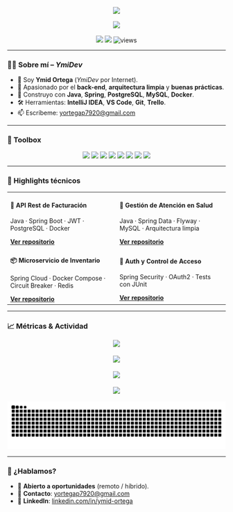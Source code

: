 <!-- Profile Banner (opcional: sube una imagen a tu repo y reemplaza la ruta) -->
<p align="center">
  <img src="https://capsule-render.vercel.app/api?type=wave&height=220&color=0:0f172a,100:22c55e&text=YmidDev&fontColor=ffffff&fontAlign=50&fontAlignY=40" />
</p>

<!-- Typing Intro -->
<p align="center">
  <a href="https://git.io/typing-svg">
    <img src="https://readme-typing-svg.herokuapp.com?size=22&duration=2800&pause=700&center=true&vCenter=true&width=750&lines=Back-end+Developer+enamorado+de+Java+y+Spring;Clean+Code%2C+Arquitectura+limpia+y+APIs+sólidas;Buscando+mi+primera+oportunidad+para+crecer+y+aportar" />
  </a>
</p>

<!-- Badges -->
<p align="center">
  <a href="mailto:yortegap7920@gmail.com"><img src="https://img.shields.io/badge/Email-yortegap7920%40gmail.com-0ea5e9?style=for-the-badge&logo=gmail&logoColor=white"/></a>
  <a href="https://www.linkedin.com/in/ymid-ortega" target="_blank"><img src="https://img.shields.io/badge/LinkedIn-Ymid%20Ortega-0a66c2?style=for-the-badge&logo=linkedin&logoColor=white"/></a>
  <img src="https://komarev.com/ghpvc/?username=YmidOrtega&style=for-the-badge&color=10b981" alt="views"/>
</p>

---

### 🧑‍💻 Sobre mí – *YmiDev*
- 👋 Soy **Ymid Ortega** (*YmiDev* por Internet).
- 🧠 Apasionado por el **back-end**, **arquitectura limpia** y **buenas prácticas**.
- 🌱 Construyo con **Java**, **Spring**, **PostgreSQL**, **MySQL**, **Docker**.
- 🛠️ Herramientas: **IntelliJ IDEA**, **VS Code**, **Git**, **Trello**.
- 📫 Escríbeme: [yortegap7920@gmail.com](mailto:yortegap7920@gmail.com)

---

### 🧰 Toolbox
<p align="center">
  <img src="https://img.shields.io/badge/Java-ED8B00?style=for-the-badge&logo=java&logoColor=white"/>
  <img src="https://img.shields.io/badge/Spring-6DB33F?style=for-the-badge&logo=spring&logoColor=white"/>
  <img src="https://img.shields.io/badge/Docker-2496ED?style=for-the-badge&logo=docker&logoColor=white"/>
  <img src="https://img.shields.io/badge/Git-F05032?style=for-the-badge&logo=git&logoColor=white"/>
  <img src="https://img.shields.io/badge/PostgreSQL-316192?style=for-the-badge&logo=postgresql&logoColor=white"/>
  <img src="https://img.shields.io/badge/MySQL-005C84?style=for-the-badge&logo=mysql&logoColor=white"/>
  <img src="https://img.shields.io/badge/Redis-DC382D?style=for-the-badge&logo=redis&logoColor=white"/>
  <img src="https://img.shields.io/badge/MongoDB-4ea94b?style=for-the-badge&logo=mongodb&logoColor=white"/>
</p>

---

### 🧪 Highlights técnicos
<table>
  <tr>
    <td width="50%">
      <h4>🧾 API Rest de Facturación</h4>
      <p>Java · Spring Boot · JWT · PostgreSQL · Docker</p>
      <a href="https://github.com/YmidOrtega/tu-repo-1"><b>Ver repositorio</b></a>
    </td>
    <td width="50%">
      <h4>🏥 Gestión de Atención en Salud</h4>
      <p>Java · Spring Data · Flyway · MySQL · Arquitectura limpia</p>
      <a href="https://github.com/YmidOrtega/tu-repo-2"><b>Ver repositorio</b></a>
    </td>
  </tr>
  <tr>
    <td width="50%">
      <h4>📦 Microservicio de Inventario</h4>
      <p>Spring Cloud · Docker Compose · Circuit Breaker · Redis</p>
      <a href="https://github.com/YmidOrtega/tu-repo-3"><b>Ver repositorio</b></a>
    </td>
    <td width="50%">
      <h4>🔐 Auth y Control de Acceso</h4>
      <p>Spring Security · OAuth2 · Tests con JUnit</p>
      <a href="https://github.com/YmidOrtega/tu-repo-4"><b>Ver repositorio</b></a>
    </td>
  </tr>
</table>

---

### 📈 Métricas & Actividad
<p align="center">
  <img src="https://github-readme-stats.vercel.app/api?username=YmidOrtega&show_icons=true&theme=github_dark&count_private=true" />
  <br/><br/>
  <img src="https://github-readme-stats.vercel.app/api/top-langs/?username=YmidOrtega&layout=compact&theme=github_dark" />
  <br/><br/>
  <img src="https://github-readme-streak-stats.herokuapp.com/?user=YmidOrtega&theme=github-dark" />
  <br/><br/>
  <img src="https://github-profile-trophy.vercel.app/?username=YmidOrtega&theme=onestar&no-frame=true&row=1&column=6" />
</p>

<!-- Snake -->
<picture>
  <source media="(prefers-color-scheme: dark)" srcset="https://github.com/YmidOrtega/YmidOrtega/blob/output/github-snake-dark.svg" />
  <source media="(prefers-color-scheme: light)" srcset="https://github.com/YmidOrtega/YmidOrtega/blob/output/github-snake.svg" />
  <img alt="GitHub Snake" src="https://github.com/YmidOrtega/YmidOrtega/blob/output/github-snake.svg" />
</picture>

---

### 🤝 ¿Hablamos?
- 💼 **Abierto a oportunidades** (remoto / híbrido).
- 📨 **Contacto**: [yortegap7920@gmail.com](mailto:yortegap7920@gmail.com)
- 🔗 **LinkedIn**: [linkedin.com/in/ymid-ortega](https://www.linkedin.com/in/ymid-ortega)
